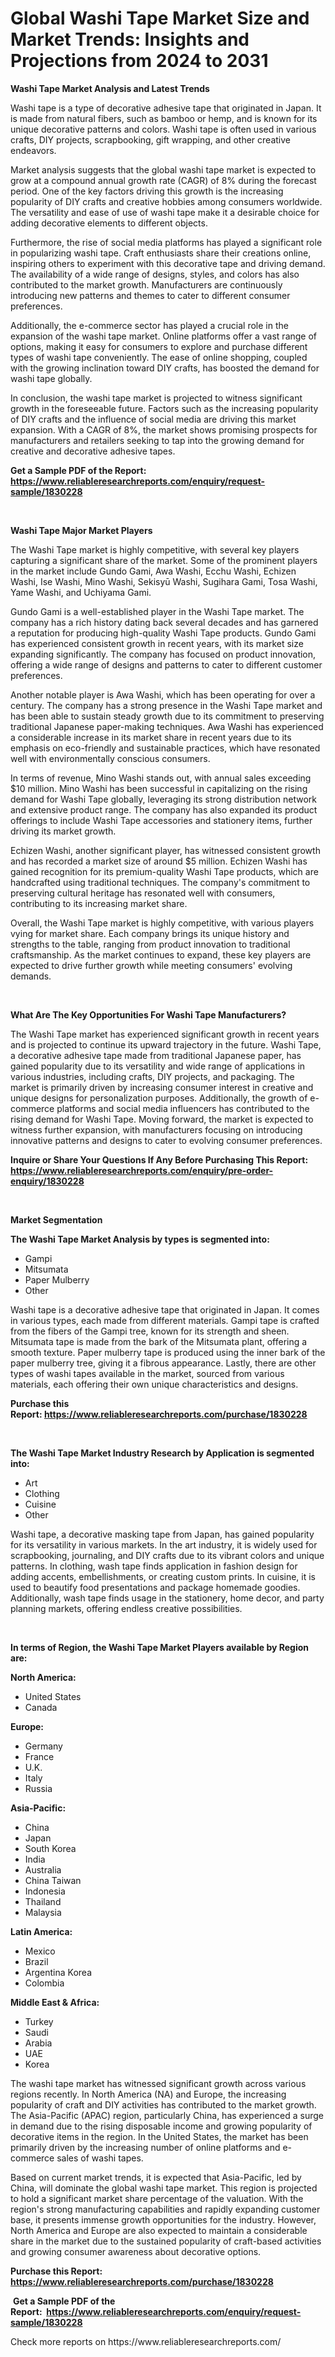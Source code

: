 <p><h1>Global Washi Tape Market Size and Market Trends: Insights and Projections from 2024 to 2031</h1></p><p><strong>Washi Tape Market Analysis and Latest Trends</strong></p>
<p><p>Washi tape is a type of decorative adhesive tape that originated in Japan. It is made from natural fibers, such as bamboo or hemp, and is known for its unique decorative patterns and colors. Washi tape is often used in various crafts, DIY projects, scrapbooking, gift wrapping, and other creative endeavors.</p><p>Market analysis suggests that the global washi tape market is expected to grow at a compound annual growth rate (CAGR) of 8% during the forecast period. One of the key factors driving this growth is the increasing popularity of DIY crafts and creative hobbies among consumers worldwide. The versatility and ease of use of washi tape make it a desirable choice for adding decorative elements to different objects.</p><p>Furthermore, the rise of social media platforms has played a significant role in popularizing washi tape. Craft enthusiasts share their creations online, inspiring others to experiment with this decorative tape and driving demand. The availability of a wide range of designs, styles, and colors has also contributed to the market growth. Manufacturers are continuously introducing new patterns and themes to cater to different consumer preferences.</p><p>Additionally, the e-commerce sector has played a crucial role in the expansion of the washi tape market. Online platforms offer a vast range of options, making it easy for consumers to explore and purchase different types of washi tape conveniently. The ease of online shopping, coupled with the growing inclination toward DIY crafts, has boosted the demand for washi tape globally.</p><p>In conclusion, the washi tape market is projected to witness significant growth in the foreseeable future. Factors such as the increasing popularity of DIY crafts and the influence of social media are driving this market expansion. With a CAGR of 8%, the market shows promising prospects for manufacturers and retailers seeking to tap into the growing demand for creative and decorative adhesive tapes.</p></p>
<p><strong>Get a Sample PDF of the Report:&nbsp; <a href="https://www.reliableresearchreports.com/enquiry/request-sample/1830228">https://www.reliableresearchreports.com/enquiry/request-sample/1830228</a></strong></p>
<p>&nbsp;</p>
<p><strong>Washi Tape Major Market Players</strong></p>
<p><p>The Washi Tape market is highly competitive, with several key players capturing a significant share of the market. Some of the prominent players in the market include Gundo Gami, Awa Washi, Ecchu Washi, Echizen Washi, Ise Washi, Mino Washi, Sekisyū Washi, Sugihara Gami, Tosa Washi, Yame Washi, and Uchiyama Gami.</p><p>Gundo Gami is a well-established player in the Washi Tape market. The company has a rich history dating back several decades and has garnered a reputation for producing high-quality Washi Tape products. Gundo Gami has experienced consistent growth in recent years, with its market size expanding significantly. The company has focused on product innovation, offering a wide range of designs and patterns to cater to different customer preferences.</p><p>Another notable player is Awa Washi, which has been operating for over a century. The company has a strong presence in the Washi Tape market and has been able to sustain steady growth due to its commitment to preserving traditional Japanese paper-making techniques. Awa Washi has experienced a considerable increase in its market share in recent years due to its emphasis on eco-friendly and sustainable practices, which have resonated well with environmentally conscious consumers.</p><p>In terms of revenue, Mino Washi stands out, with annual sales exceeding $10 million. Mino Washi has been successful in capitalizing on the rising demand for Washi Tape globally, leveraging its strong distribution network and extensive product range. The company has also expanded its product offerings to include Washi Tape accessories and stationery items, further driving its market growth.</p><p>Echizen Washi, another significant player, has witnessed consistent growth and has recorded a market size of around $5 million. Echizen Washi has gained recognition for its premium-quality Washi Tape products, which are handcrafted using traditional techniques. The company's commitment to preserving cultural heritage has resonated well with consumers, contributing to its increasing market share.</p><p>Overall, the Washi Tape market is highly competitive, with various players vying for market share. Each company brings its unique history and strengths to the table, ranging from product innovation to traditional craftsmanship. As the market continues to expand, these key players are expected to drive further growth while meeting consumers' evolving demands.</p></p>
<p>&nbsp;</p>
<p><strong>What Are The Key Opportunities For Washi Tape Manufacturers?</strong></p>
<p><p>The Washi Tape market has experienced significant growth in recent years and is projected to continue its upward trajectory in the future. Washi Tape, a decorative adhesive tape made from traditional Japanese paper, has gained popularity due to its versatility and wide range of applications in various industries, including crafts, DIY projects, and packaging. The market is primarily driven by increasing consumer interest in creative and unique designs for personalization purposes. Additionally, the growth of e-commerce platforms and social media influencers has contributed to the rising demand for Washi Tape. Moving forward, the market is expected to witness further expansion, with manufacturers focusing on introducing innovative patterns and designs to cater to evolving consumer preferences.</p></p>
<p><strong>Inquire or Share Your Questions If Any Before Purchasing This Report: <a href="https://www.reliableresearchreports.com/enquiry/pre-order-enquiry/1830228">https://www.reliableresearchreports.com/enquiry/pre-order-enquiry/1830228</a></strong></p>
<p>&nbsp;</p>
<p><strong>Market Segmentation</strong></p>
<p><strong>The Washi Tape Market Analysis by types is segmented into:</strong></p>
<p><ul><li>Gampi</li><li>Mitsumata</li><li>Paper Mulberry</li><li>Other</li></ul></p>
<p><p>Washi tape is a decorative adhesive tape that originated in Japan. It comes in various types, each made from different materials. Gampi tape is crafted from the fibers of the Gampi tree, known for its strength and sheen. Mitsumata tape is made from the bark of the Mitsumata plant, offering a smooth texture. Paper mulberry tape is produced using the inner bark of the paper mulberry tree, giving it a fibrous appearance. Lastly, there are other types of washi tapes available in the market, sourced from various materials, each offering their own unique characteristics and designs.</p></p>
<p><strong>Purchase this Report:&nbsp;<a href="https://www.reliableresearchreports.com/purchase/1830228">https://www.reliableresearchreports.com/purchase/1830228</a></strong></p>
<p>&nbsp;</p>
<p><strong>The Washi Tape Market Industry Research by Application is segmented into:</strong></p>
<p><ul><li>Art</li><li>Clothing</li><li>Cuisine</li><li>Other</li></ul></p>
<p><p>Washi tape, a decorative masking tape from Japan, has gained popularity for its versatility in various markets. In the art industry, it is widely used for scrapbooking, journaling, and DIY crafts due to its vibrant colors and unique patterns. In clothing, wash tape finds application in fashion design for adding accents, embellishments, or creating custom prints. In cuisine, it is used to beautify food presentations and package homemade goodies. Additionally, wash tape finds usage in the stationery, home decor, and party planning markets, offering endless creative possibilities.</p></p>
<p>&nbsp;</p>
<p><strong>In terms of Region, the Washi Tape Market Players available by Region are:</strong></p>
<p>
    <p> <strong> North America: </strong>
        <ul>
            <li>United States</li>
            <li>Canada</li>
        </ul>
        </p> 
    <p> <strong> Europe: </strong>
        <ul>
            <li>Germany</li>
            <li>France</li>
            <li>U.K.</li>
            <li>Italy</li>
            <li>Russia</li>
        </ul>
        </p> 
    <p> <strong> Asia-Pacific: </strong>
        <ul>
            <li>China</li>
            <li>Japan</li>
            <li>South Korea</li>
            <li>India</li>
            <li>Australia</li>
            <li>China Taiwan</li>
            <li>Indonesia</li>
            <li>Thailand</li>
            <li>Malaysia</li>
        </ul>
        </p> 
    <p> <strong> Latin America: </strong>
        <ul>
            <li>Mexico</li>
            <li>Brazil</li>
            <li>Argentina Korea</li>
            <li>Colombia</li>
        </ul>
        </p> 
    <p> <strong> Middle East & Africa: </strong>
        <ul>
            <li>Turkey</li>
            <li>Saudi</li>
            <li>Arabia</li>
            <li>UAE</li>
            <li>Korea</li>
        </ul>
    </p>
    </p>
<p><p>The washi tape market has witnessed significant growth across various regions recently. In North America (NA) and Europe, the increasing popularity of craft and DIY activities has contributed to the market growth. The Asia-Pacific (APAC) region, particularly China, has experienced a surge in demand due to the rising disposable income and growing popularity of decorative items in the region. In the United States, the market has been primarily driven by the increasing number of online platforms and e-commerce sales of washi tapes.</p><p>Based on current market trends, it is expected that Asia-Pacific, led by China, will dominate the global washi tape market. This region is projected to hold a significant market share percentage of the valuation. With the region's strong manufacturing capabilities and rapidly expanding customer base, it presents immense growth opportunities for the industry. However, North America and Europe are also expected to maintain a considerable share in the market due to the sustained popularity of craft-based activities and growing consumer awareness about decorative options.</p></p>
<p><strong>Purchase this Report: <a href="https://www.reliableresearchreports.com/purchase/1830228">https://www.reliableresearchreports.com/purchase/1830228</a></strong></p>
<p>&nbsp;<strong>Get a Sample PDF of the Report:&nbsp;&nbsp;<a href="https://www.reliableresearchreports.com/enquiry/request-sample/1830228">https://www.reliableresearchreports.com/enquiry/request-sample/1830228</a></strong></p>
<p><strong></strong></p>
<p>Check more reports on https://www.reliableresearchreports.com/</p>